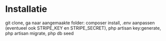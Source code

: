 <h1> Installatie </h1>

<p> git clone, ga naar aangemaakte folder: composer install, .env aanpassen (eventueel ook STRIPE_KEY en 
STRIPE_SECRET), php artisan key:generate, php artisan migrate, php db seed </p>
